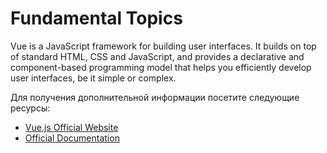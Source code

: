 # Fundamental Topics

Vue is a JavaScript framework for building user interfaces. It builds on top of standard HTML, CSS and JavaScript, and provides a declarative and component-based programming model that helps you efficiently develop user interfaces, be it simple or complex.

Для получения дополнительной информации посетите следующие ресурсы:

- [Vue.js Official Website](https://vuejs.org/)
- [Official Documentation](https://vuejs.org/guide/introduction.html)
